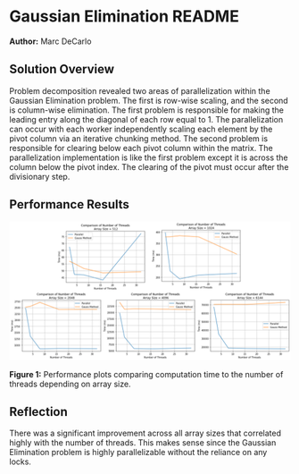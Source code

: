 # Gaussian Elimination README

**Author:** Marc DeCarlo  

## Solution Overview

Problem decomposition revealed two areas of parallelization within the Gaussian Elimination problem. The first is row-wise scaling, and the second is column-wise elimination. The first problem is responsible for making the leading entry along the diagonal of each row equal to 1. The parallelization can occur with each worker independently scaling each element by the pivot column via an iterative chunking method. The second problem is responsible for clearing below each pivot column within the matrix. The parallelization implementation is like the first problem except it is across the column below the pivot index. The clearing of the pivot must occur after the divisionary step.

## Performance Results

![Figure 1](./data.png)
  
**Figure 1:** Performance plots comparing computation time to the number of threads depending on array size.
## Reflection

There was a significant improvement across all array sizes that correlated highly with the number of threads. This makes sense since the Gaussian Elimination problem is highly parallelizable without the reliance on any locks.



